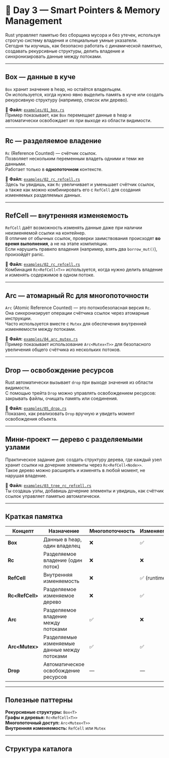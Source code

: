 # 🦀 Day 3 — Smart Pointers & Memory Management

Rust управляет памятью без сборщика мусора и без утечек, используя строгую систему владения и специальные умные
указатели.  
Сегодня ты изучишь, как безопасно работать с динамической памятью, создавать рекурсивные структуры, делить владение и
синхронизировать данные между потоками.

---

## Box<T> — данные в куче

`Box` хранит значение в heap, но остаётся владельцем.  
Он используется, когда нужно явно выделить память в куче или создать рекурсивную структуру (например, список или
дерево).

📂 **Файл:** [`examples/01_box.rs`](examples/01_box.rs)  
Пример показывает, как `Box` перемещает данные в heap и автоматически освобождает их при выходе из области видимости.

---

## Rc<T> — разделяемое владение

`Rc` (Reference Counted) — счётчик ссылок.  
Позволяет нескольким переменным владеть одними и теми же данными.  
Работает только в **однопоточном** контексте.

📂 **Файл:** [`examples/02_rc_refcell.rs`](examples/02_rc_refcell.rs)  
Здесь ты увидишь, как `Rc` увеличивает и уменьшает счётчик ссылок,  
а также как можно комбинировать его с `RefCell` для создания изменяемых разделяемых данных.

---

## RefCell<T> — внутренняя изменяемость

`RefCell` даёт возможность изменять данные даже при наличии неизменяемой ссылки на контейнер.  
В отличие от обычных ссылок, проверки заимствования происходят **во время выполнения**, а не на этапе компиляции.  
Если нарушить правило владения (например, взять два `borrow_mut()`), произойдёт panic.

📂 **Файл:** [`examples/02_rc_refcell.rs`](examples/02_rc_refcell.rs)  
Комбинация `Rc<RefCell<T>>` используется, когда нужно делить владение и изменять содержимое в одном потоке.

---

## Arc<T> — атомарный Rc для многопоточности

`Arc` (Atomic Reference Counted) — это потокобезопасная версия `Rc`.  
Она синхронизирует операции счётчика ссылок через атомарные инструкции.  
Часто используется вместе с `Mutex` для обеспечения внутренней изменяемости между потоками.

📂 **Файл:** [`examples/04_arc_mutex.rs`](examples/04_arc_mutex.rs)  
Пример показывает использование `Arc<Mutex<T>>` для безопасного увеличения общего счётчика из нескольких потоков.

---

## Drop — освобождение ресурсов

Rust автоматически вызывает `drop` при выходе значения из области видимости.  
С помощью трейта `Drop` можно управлять освобождением ресурсов: закрывать файлы, очищать память или соединения.

📂 **Файл:** [`examples/05_drop.rs`](examples/05_drop.rs)  
Показано, как реализовать `Drop` вручную и увидеть момент освобождения объекта.

---

## Мини-проект — дерево с разделяемыми узлами

Практическое задание дня: создать структуру дерева, где каждый узел хранит ссылки на дочерние элементы через
`Rc<RefCell<Node>>`.  
Такое дерево можно расширять и изменять в любой момент, не нарушая владение.

📂 **Файл:** [`examples/03_tree_rc_refcell.rs`](examples/03_tree_rc_refcell.rs)  
Ты создашь узлы, добавишь дочерние элементы и увидишь, как счётчик ссылок управляет памятью автоматически.

---

## Краткая памятка

| Концепт            | Назначение                                   | Многопоточность | Изменяемость |
|--------------------|----------------------------------------------|-----------------|--------------|
| **Box<T>**         | Данные в heap, один владелец                 | ❌               | ✅            |
| **Rc<T>**          | Разделяемое владение (один поток)            | ❌               | ❌            |
| **RefCell<T>**     | Внутренняя изменяемость                      | ❌               | ✅ (runtime)  |
| **Rc<RefCell<T>>** | Разделяемое изменяемое дерево                | ❌               | ✅            |
| **Arc<T>**         | Разделяемое владение между потоками          | ✅               | ❌            |
| **Arc<Mutex<T>>**  | Разделяемые изменяемые данные между потоками | ✅               | ✅            |
| **Drop**           | Автоматическое освобождение ресурсов         | —               | —            |

---

## Полезные паттерны

**Рекурсивные структуры:** `Box<T>`  
**Графы и деревья:** `Rc<RefCell<T>>`  
**Многопоточный доступ:** `Arc<Mutex<T>>`  
**Внутренняя изменяемость:** `RefCell` или `Mutex`

---

## Структура каталога